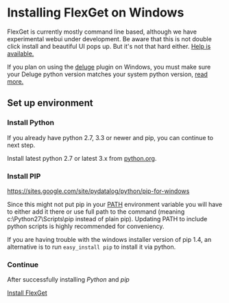 # Installing FlexGet on Windows

<div class="alert alert-warning" role="alert">

FlexGet is currently mostly command line based, although we have experimental webui under development. Be aware that this is not double click install and beautiful UI pops up. But it's not that hard either. [Help is available.](/NeedHelp)</div>

<div class="alert alert-info" role="alert">

If you plan on using the [deluge](/Plugins/deluge) plugin on Windows, you must make sure your Deluge python version matches your system python version, [read more.](/Plugins/deluge#WindowsUsers)
</div>

## Set up environment

### Install Python
If you already have python 2.7, 3.3 or newer and pip, you can continue to next step.

Install latest python 2.7 or latest 3.x from [python.org](http://python.org/download/). 

### Install PIP
https://sites.google.com/site/pydatalog/python/pip-for-windows

Since this might not put pip in your [PATH](http://en.wikipedia.org/wiki/Environment_variable#System_path_variables) environment variable you will have to either add it there or use full path to the command (meaning c:\Python27\Scripts\pip instead of plain pip). Updating PATH to include python scripts is highly recommended for conveniency.

If you are having trouble with the windows installer version of pip 1.4, an alternative is to run `easy_install pip` to install it via python. 

### Continue
After successfully installing *Python* and *pip*

[Install FlexGet](/InstallWizard/Windows/FlexGet)
